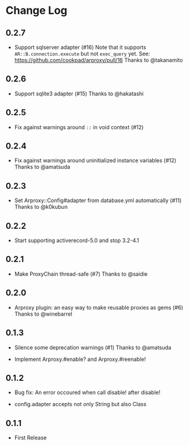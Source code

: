 # Change Log
## 0.2.7
* Support sqlserver adapter (#16)
  Note that it supports `AR::B.connection.execute` but not `exec_query` yet.
  See: https://github.com/cookpad/arproxy/pull/16
  Thanks to @takanamito

## 0.2.6
* Support sqlite3 adapter (#15)
  Thanks to @hakatashi

## 0.2.5
* Fix against warnings around `::` in void context (#12)

## 0.2.4
* Fix against warnings around uninitialized instance variables (#12)
  Thanks to @amatsuda

## 0.2.3
* Set Arproxy::Config#adapter from database.yml automatically (#11)
  Thanks to @k0kubun

## 0.2.2
* Start supporting activerecord-5.0 and stop 3.2-4.1

## 0.2.1
* Make ProxyChain thread-safe (#7)
  Thanks to @saidie

## 0.2.0
* Arproxy plugin: an easy way to make reusable proxies as gems (#6)
  Thanks to @winebarrel

## 0.1.3
* Silence some deprecation warnings (#1)
  Thanks to @amatsuda

* Implement Arproxy.#enable? and Arproxy.#reenable!

## 0.1.2
* Bug fix: An error occoured when call disable! after disable!

* config.adapter accepts not only String but also Class

## 0.1.1
* First Release
